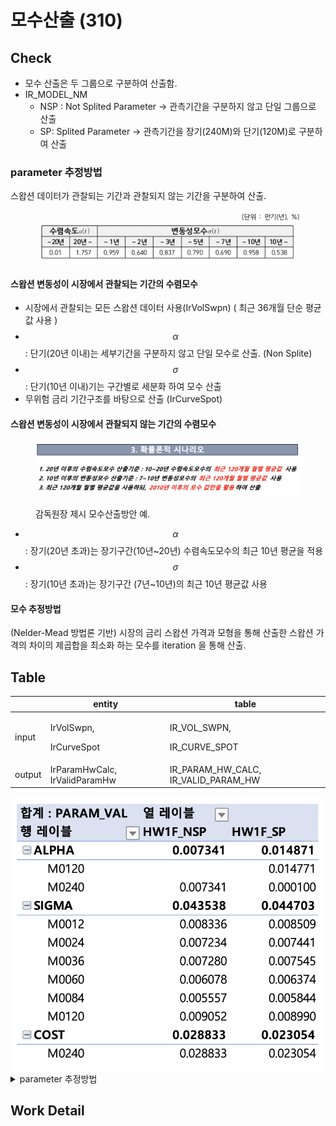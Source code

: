 # 모수산출 (310)

## Check

* 모수 산출은 두 그룹으로 구분하여 산출함.&#x20;
* IR\_MODEL\_NM&#x20;
  * NSP : Not Splited Parameter -> 관측기간을 구분하지 않고 단일 그룹으로 산출&#x20;
  * SP: Splited Parameter -> 관측기간을 장기(240M)와 단기(120M)로 구분하여 산출 &#x20;



### parameter 추정방법&#x20;

스왑션 데이터가 관찰되는 기간과 관찰되지 않는 기간을 구분하여 산출.&#x20;

<figure><img src="../../../../.gitbook/assets/image (52).png" alt=""><figcaption></figcaption></figure>

#### 스왑션 변동성이 시장에서 관찰되는 기간의 수렴모수&#x20;

* 시장에서 관찰되는 모든 스왑션 데이터 사용(IrVolSwpn) ( 최근 36개월 단순 평균 값 사용 )
* $$\alpha$$ : 단기(20년 이내)는 세부기간을 구분하지 않고 단일 모수로 산출. (Non Splite)
* $$\sigma$$ : 단기(10년 이내)기는 구간별로 세분화 하여 모수 산출&#x20;
* 무위험 금리 기간구조를 바탕으로 산출 (IrCurveSpot)

#### 스왑션 변동성이 시장에서 관찰되지 않는 기간의 수렴모수&#x20;

<figure><img src="../../../../.gitbook/assets/image (29).png" alt=""><figcaption><p>감독원장 제시 모수산출방안 예.</p></figcaption></figure>

* $$\alpha$$ : 장기(20년 초과)는 장기구간(10년\~20년) 수렴속도모수의 최근 10년 평균을 적용
* $$\sigma$$ :  장기(10년 초과)는 장기구간 (7년\~10년)의 최근 10년 평균값 사용&#x20;

#### 모수 추정방법&#x20;

(Nelder-Mead 방법론 기반) 시장의 금리 스왑션 가격과 모형을 통해 산출한 스왑션 가격의 차이의 제곱합을 최소화 하는 모수를 iteration 을 통해 산출.&#x20;

## Table&#x20;

<table data-view="cards"><thead><tr><th></th><th>entity</th><th>table</th></tr></thead><tbody><tr><td>input</td><td><p>IrVolSwpn, </p><p>IrCurveSpot</p></td><td><p>IR_VOL_SWPN,</p><p>IR_CURVE_SPOT</p></td></tr><tr><td>output</td><td>IrParamHwCalc, IrValidParamHw</td><td>IR_PARAM_HW_CALC, IR_VALID_PARAM_HW</td></tr></tbody></table>

<img src="../../../../.gitbook/assets/image (29) (3).png" alt="" data-size="original">

<details>

<summary>parameter 추정방법 </summary>

스왑션 데이터가 관찰되는 기간과 관찰되지 않는 기간을 구분하여 산출함.&#x20;

시장에서 관찰되는 모든 스왑션 데이터 사용( 최근 36개월 단순 평균 값 사용 )

* $$\alpha$$ : 세부기간을 구분하지 않고 단일 모수로 산출. (Non Splite)
* $$\sigma$$ : 기간별로 세분화 하여 모수 산출&#x20;

무위험 금리 기간구조를 바탕으로 산출 (Spot Rate)

</details>

## Work Detail

